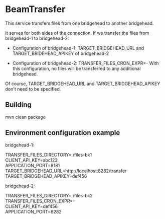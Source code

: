 # BeamTransfer

This service transfers files from one bridgehead to another bridgehead.

It serves for both sides of the connection. If we transfer the files from bridgehead-1 to
bridgehead-2:

- Configuration of bridgehead-1: TARGET_BRIDGEHEAD_URL and TARGET_BRIDEHEAD_APIKEY of bridgehead-2


- Configuration of bridgehead-2: TRANSFER_FILES_CRON_EXPR=-
  With this configuration, no files will be transferred to any additional bridgehead.

Of course, TARGET_BRIDGEHEAD_URL and TARGET_BRIDGEHEAD_APIKEY don't need to be specified.


## Building
mvn clean package


## Environment configuration example
bridgehead-1:

TRANSFER_FILES_DIRECTORY=.\files-bk1  
CLIENT_API_KEY=abc123  
APPLICATION_PORT=8181  
TARGET_BRIDGEHEAD_URL=http://localhost:8282/transfer  
TARGET_BRIDGEHEAD_APIKEY=def456

bridgehead-2:

TRANSFER_FILES_DIRECTORY=.\files-bk2  
TRANSFER_FILES_CRON_EXPR=-  
CLIENT_API_KEY=def456  
APPLICATION_PORT=8282  
